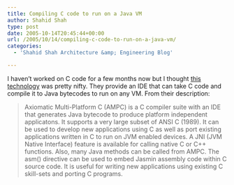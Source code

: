 ```yaml
---
title: Compiling C code to run on a Java VM
author: Shahid Shah
type: post
date: 2005-10-14T20:45:44+00:00
url: /2005/10/14/compiling-c-code-to-run-on-a-java-vm/
categories:
  - 'Shahid Shah Architecture &amp; Engineering Blog'

---
```

I haven&#8217;t worked on C code for a few months now but I thought [this technology][1] was pretty nifty. They provide an IDE that can take C code and compile it to Java bytecodes to run on any VM. From their description:

> Axiomatic Multi-Platform C (AMPC) is a C compiler suite with an IDE that generates Java bytecode to produce platform independent applicatons. It supports a very large subset of ANSI C (1989). It can be used to develop new applications using C as well as port existing applications written in C to run on JVM enabled devices. A JNI (JVM Native Interface) feature is available for calling native C or C++ functions. Also, many Java methods can be called from AMPC. The asm() directive can be used to embed Jasmin assembly code within C source code. It is useful for writing new applications using existing C skill-sets and porting C programs.

 [1]: http://www.axiomsol.com/